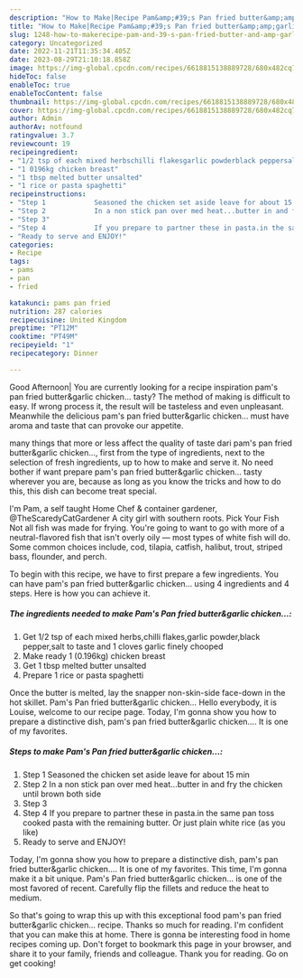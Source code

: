 ```yaml
---
description: "How to Make|Recipe Pam&amp;#39;s Pan fried butter&amp;amp;garlic chicken... {That is Delicious"
title: "How to Make|Recipe Pam&amp;#39;s Pan fried butter&amp;amp;garlic chicken... {That is Delicious"
slug: 1248-how-to-makerecipe-pam-and-39-s-pan-fried-butter-and-amp-garlic-chicken-that-is-delicious
category: Uncategorized
date: 2022-11-21T11:35:34.405Z
date: 2023-08-29T21:10:18.858Z
image: https://img-global.cpcdn.com/recipes/6618815138889728/680x482cq70/pams-pan-fried-buttergarlic-chicken-recipe-main-photo.jpg
hideToc: false
enableToc: true
enableTocContent: false
thumbnail: https://img-global.cpcdn.com/recipes/6618815138889728/680x482cq70/pams-pan-fried-buttergarlic-chicken-recipe-main-photo.jpg
cover: https://img-global.cpcdn.com/recipes/6618815138889728/680x482cq70/pams-pan-fried-buttergarlic-chicken-recipe-main-photo.jpg
author: Admin
authorAv: notfound
ratingvalue: 3.7
reviewcount: 19
recipeingredient:
- "1/2 tsp of each mixed herbschilli flakesgarlic powderblack peppersalt to taste and 1 cloves garlic finely chooped"
- "1 0196kg chicken breast"
- "1 tbsp melted butter unsalted"
- "1 rice or pasta spaghetti"
recipeinstructions:
- "Step 1            Seasoned the chicken set aside leave for about 15 min"
- "Step 2            In a non stick pan over med heat...butter in and fry the chicken until brown both side"
- "Step 3"
- "Step 4            If you prepare to partner these in pasta.in the same pan toss cooked pasta with the remaining butter. Or just plain white rice (as you like)"
- "Ready to serve and ENJOY!"
categories:
- Recipe
tags:
- pams
- pan
- fried

katakunci: pams pan fried 
nutrition: 287 calories
recipecuisine: United Kingdom
preptime: "PT12M"
cooktime: "PT49M"
recipeyield: "1"
recipecategory: Dinner

---
```



Good Afternoon| You are currently looking for a recipe inspiration pam&#39;s pan fried butter&amp;garlic chicken... tasty? The method of making is difficult to easy. If wrong process it, the result will be tasteless and even unpleasant. Meanwhile the delicious pam&#39;s pan fried butter&amp;garlic chicken... must have aroma and taste that can provoke our appetite.






many things that more or less affect the quality of taste dari pam&#39;s pan fried butter&amp;garlic chicken..., first from the type of ingredients, next to the selection of fresh ingredients, up to how to make and serve it. No need bother if want prepare pam&#39;s pan fried butter&amp;garlic chicken... tasty wherever you are, because as long as you know the tricks and how to do this, this dish can become treat  special.


I&#39;m Pam, a self taught Home Chef &amp; container gardener, @TheScaredyCatGardener A city girl with southern roots. Pick Your Fish Not all fish was made for frying. You&#39;re going to want to go with more of a neutral-flavored fish that isn&#39;t overly oily — most types of white fish will do. Some common choices include, cod, tilapia, catfish, halibut, trout, striped bass, flounder, and perch.


To begin with this recipe, we have to first prepare a few ingredients. You can have pam&#39;s pan fried butter&amp;garlic chicken... using 4 ingredients and 4 steps. Here is how you can achieve it.

<!--inarticleads1-->

##### The ingredients needed to make Pam&#39;s Pan fried butter&amp;garlic chicken...:

1. Get 1/2 tsp of each mixed herbs,chilli flakes,garlic powder,black pepper,salt to taste and 1 cloves garlic finely chooped
1. Make ready 1 (0.196kg) chicken breast
1. Get 1 tbsp melted butter unsalted
1. Prepare 1 rice or pasta spaghetti


Once the butter is melted, lay the snapper non-skin-side face-down in the hot skillet. Pam&#39;s Pan fried butter&amp;garlic chicken… Hello everybody, it is Louise, welcome to our recipe page. Today, I&#39;m gonna show you how to prepare a distinctive dish, pam&#39;s pan fried butter&amp;garlic chicken…. It is one of my favorites. 

<!--inarticleads2-->

##### Steps to make Pam&#39;s Pan fried butter&amp;garlic chicken...:

1. Step 1            Seasoned the chicken set aside leave for about 15 min
1. Step 2            In a non stick pan over med heat...butter in and fry the chicken until brown both side
1. Step 3
1. Step 4            If you prepare to partner these in pasta.in the same pan toss cooked pasta with the remaining butter. Or just plain white rice (as you like)
1. Ready to serve and ENJOY!

Today, I&#39;m gonna show you how to prepare a distinctive dish, pam&#39;s pan fried butter&amp;garlic chicken…. It is one of my favorites. This time, I&#39;m gonna make it a bit unique. Pam&#39;s Pan fried butter&amp;garlic chicken… is one of the most favored of recent. Carefully flip the fillets and reduce the heat to medium. 

So that's going to wrap this up with this exceptional food pam&#39;s pan fried butter&amp;garlic chicken... recipe. Thanks so much for reading. I'm confident that you can make this at home. There is gonna be interesting food in home recipes coming up. Don't forget to bookmark this page in your browser, and share it to your family, friends and colleague. Thank you for reading. Go on get cooking!
